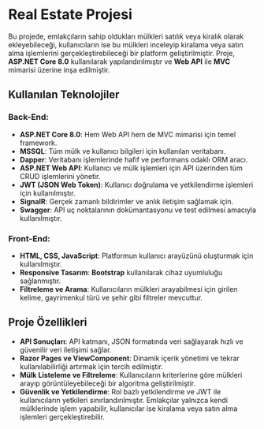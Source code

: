 # Real Estate Projesi

Bu projede, emlakçıların sahip oldukları mülkleri satılık veya kiralık olarak ekleyebileceği, kullanıcıların ise bu mülkleri inceleyip kiralama veya satın alma işlemlerini gerçekleştirebileceği bir platform geliştirilmiştir. Proje, **ASP.NET Core 8.0** kullanılarak yapılandırılmıştır ve **Web API** ile **MVC** mimarisi üzerine inşa edilmiştir.

## Kullanılan Teknolojiler

### Back-End:
- **ASP.NET Core 8.0**: Hem Web API hem de MVC mimarisi için temel framework.
- **MSSQL**: Tüm mülk ve kullanıcı bilgileri için kullanılan veritabanı.
- **Dapper**: Veritabanı işlemlerinde hafif ve performans odaklı ORM aracı.
- **ASP.NET Web API**: Kullanıcı ve mülk işlemleri için API üzerinden tüm CRUD işlemlerini yönetir.
- **JWT (JSON Web Token)**: Kullanıcı doğrulama ve yetkilendirme işlemleri için kullanılmıştır.
- **SignalR**: Gerçek zamanlı bildirimler ve anlık iletişim sağlamak için.
- **Swagger**: API uç noktalarının dokümantasyonu ve test edilmesi amacıyla kullanılmıştır.

### Front-End:
- **HTML, CSS, JavaScript**: Platformun kullanıcı arayüzünü oluşturmak için kullanılmıştır.
- **Responsive Tasarım**: **Bootstrap** kullanılarak cihaz uyumluluğu sağlanmıştır.
- **Filtreleme ve Arama**: Kullanıcıların mülkleri arayabilmesi için girilen kelime, gayrimenkul türü ve şehir gibi filtreler mevcuttur.

## Proje Özellikleri
- **API Sonuçları**: API katmanı, JSON formatında veri sağlayarak hızlı ve güvenilir veri iletişimi sağlar.
- **Razor Pages ve ViewComponent**: Dinamik içerik yönetimi ve tekrar kullanılabilirliği artırmak için tercih edilmiştir.
- **Mülk Listeleme ve Filtreleme**: Kullanıcıların kriterlerine göre mülkleri arayıp görüntüleyebileceği bir algoritma geliştirilmiştir.
- **Güvenlik ve Yetkilendirme**: Rol bazlı yetkilendirme ve JWT ile kullanıcıların yetkileri sınırlandırılmıştır. Emlakçılar yalnızca kendi mülklerinde işlem yapabilir, kullanıcılar ise kiralama veya satın alma işlemleri gerçekleştirebilir.


